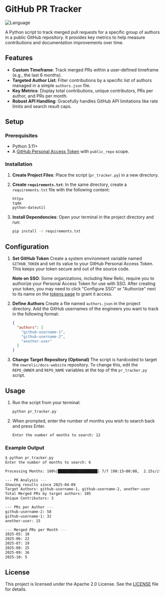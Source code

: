 # GitHub PR Tracker

![Language](https://img.shields.io/badge/language-Python-3776AB.svg)

A Python script to track merged pull requests for a specific group of authors in a public GitHub repository. It provides key metrics to help measure contributions and documentation improvements over time.

## Features

* **Custom Timeframe**: Track merged PRs within a user-defined timeframe (e.g., the last 6 months).
* **Targeted Author List**: Filter contributions by a specific list of authors managed in a simple `authors.json` file.
* **Key Metrics**: Display total contributions, unique contributors, PRs per author, and PRs per month.
* **Robust API Handling**: Gracefully handles GitHub API limitations like rate limits and search result caps.

## Setup

### Prerequisites

* Python 3.11+
* A [GitHub Personal Access Token](https://github.com/settings/tokens) with `public_repo` scope.

### Installation

1. **Create Project Files**: Place the script (`pr_tracker.py`) in a new directory.
2. **Create `requirements.txt`**: In the same directory, create a `requirements.txt` file with the following content:

    ```txt
    httpx
    tqdm
    python-dateutil
    ```

3. **Install Dependencies**: Open your terminal in the project directory and run:

    ```bash
    pip install -r requirements.txt
    ```

## Configuration

1. **Set GitHub Token**
    Create a system environment variable named `GITHUB_TOKEN` and set its value to your GitHub Personal Access Token. This keeps your token secure and out of the source code.

    **Note on SSO**: Some organizations, including New Relic, require you to authorize your Personal Access Token for use with SSO. After creating your token, you may need to click "Configure SSO" or "Authorize" next to its name on the [tokens page](https://github.com/settings/tokens) to grant it access.

2. **Define Authors**
    Create a file named `authors.json` in the project directory. Add the GitHub usernames of the engineers you want to track in the following format:

    ```json
    {
      "authors": [
        "github-username-1",
        "github-username-2",
        "another-user"
      ]
    }
    ```

3. **Change Target Repository (Optional)**
    The script is hardcoded to target the `newrelic/docs-website` repository. To change this, edit the `REPO_OWNER` and `REPO_NAME` variables at the top of the `pr_tracker.py` script.

## Usage

1. Run the script from your terminal:

    ```bash
    python pr_tracker.py
    ```

2. When prompted, enter the number of months you wish to search back and press Enter.

    ```bash
    Enter the number of months to search: 12
    ```

### Example Output

```bash
$ python pr_tracker.py
Enter the number of months to search: 6

Processing Months: 100%|██████████████████| 7/7 [00:15<00:00,  2.15s/it]

--- PR Analysis ---
Showing results since 2025-04-09
Target Authors: github-username-1, github-username-2, another-user
Total Merged PRs by target authors: 105
Unique Contributors: 3

--- PRs per Author ---
github-username-2: 58
github-username-1: 32
another-user: 15

--- Merged PRs per Month ---
2025-05: 18
2025-06: 22
2025-07: 19
2025-08: 25
2025-09: 16
2025-10: 5
```

## License

This project is licensed under the Apache 2.0 License. See the [LICENSE](/LICENSE) file for details.
